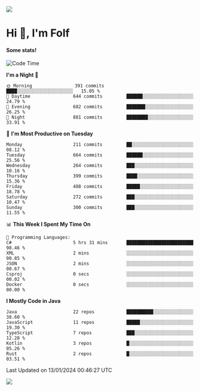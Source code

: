 <img src="https://komarev.com/ghpvc/?username=itsfolf"/>
<h1>Hi 👋, I'm Folf</h1>


#### Some stats!
<!--START_SECTION:waka-->
![Code Time](http://img.shields.io/badge/Code%20Time-2%2C091%20hrs%2054%20mins-blue)

**I'm a Night 🦉** 

```text
🌞 Morning                391 commits         ████░░░░░░░░░░░░░░░░░░░░░   15.05 % 
🌆 Daytime                644 commits         ██████░░░░░░░░░░░░░░░░░░░   24.79 % 
🌃 Evening                682 commits         ███████░░░░░░░░░░░░░░░░░░   26.25 % 
🌙 Night                  881 commits         ████████░░░░░░░░░░░░░░░░░   33.91 % 
```
📅 **I'm Most Productive on Tuesday** 

```text
Monday                   211 commits         ██░░░░░░░░░░░░░░░░░░░░░░░   08.12 % 
Tuesday                  664 commits         ██████░░░░░░░░░░░░░░░░░░░   25.56 % 
Wednesday                264 commits         ███░░░░░░░░░░░░░░░░░░░░░░   10.16 % 
Thursday                 399 commits         ████░░░░░░░░░░░░░░░░░░░░░   15.36 % 
Friday                   488 commits         █████░░░░░░░░░░░░░░░░░░░░   18.78 % 
Saturday                 272 commits         ███░░░░░░░░░░░░░░░░░░░░░░   10.47 % 
Sunday                   300 commits         ███░░░░░░░░░░░░░░░░░░░░░░   11.55 % 
```


📊 **This Week I Spent My Time On** 

```text
💬 Programming Languages: 
C#                       5 hrs 31 mins       █████████████████████████   98.46 % 
XML                      2 mins              ░░░░░░░░░░░░░░░░░░░░░░░░░   00.85 % 
JSON                     2 mins              ░░░░░░░░░░░░░░░░░░░░░░░░░   00.67 % 
Csproj                   0 secs              ░░░░░░░░░░░░░░░░░░░░░░░░░   00.02 % 
Docker                   0 secs              ░░░░░░░░░░░░░░░░░░░░░░░░░   00.00 % 
```

**I Mostly Code in Java** 

```text
Java                     22 repos            ██████████░░░░░░░░░░░░░░░   38.60 % 
JavaScript               11 repos            █████░░░░░░░░░░░░░░░░░░░░   19.30 % 
TypeScript               7 repos             ███░░░░░░░░░░░░░░░░░░░░░░   12.28 % 
Kotlin                   3 repos             █░░░░░░░░░░░░░░░░░░░░░░░░   05.26 % 
Rust                     2 repos             █░░░░░░░░░░░░░░░░░░░░░░░░   03.51 % 
```




 Last Updated on 13/01/2024 00:46:27 UTC
<!--END_SECTION:waka-->
<a src="https://discord.com/users/1090088995976925305"><img src="https://lanyard-profile-readme.vercel.app/api/1090088995976925305"/></a></td> 
